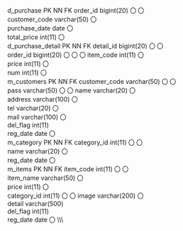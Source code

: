d_purchase
PK	NN	FK
order_id	bigint(20)	〇	〇	
customer_code	varchar(50)		〇	
purchase_date	date		〇	
total_price	int(11)		〇	
d_purchase_detail
PK	NN	FK
detail_id	bigint(20)	〇	〇	
order_id	bigint(20)	〇	〇	〇
item_code	int(11)		〇	
price	int(11)		〇	
num	int(11)		〇	
m_customers
PK	NN	FK
customer_code	varchar(50)	〇	〇	
pass	varchar(50)		〇	〇
name	varchar(20)		〇	
address	varchar(100)		〇	
tel	varchar(20)		〇	
mail	varchar(100)		〇	
del_flag	int(11)			
reg_date	date		〇	
m_category
PK	NN	FK
category_id	int(11)	〇	〇	
name	varchar(20)		〇	
reg_date	date		〇	
m_items
PK	NN	FK
item_code	int(11)	〇	〇	
item_name	varchar(50)		〇	
price	int(11)		〇	
category_id	int(11)		〇	〇
image	varchar(200)		〇	
detail	varchar(500)			
del_flag	int(11)			
reg_date	date		〇	\\\\\\
